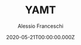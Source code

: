 ---
title: YAMT
github: https://github.com/PandaSekh/Jekyll-YAMT
demo: https://yamt.netlify.app/
author: Alessio Franceschi
date: 2020-05-21T00:00:00.000Z
ssg:
  - Jekyll
cms:
  - Markdown
description: YAMT is a minimal Jekyll theme focused on simplicity and ease-of-use.
draft: true
publish_date: '2020-05-12T19:18:18Z'
update_date: '2021-02-27T12:36:58Z'
github_star: 69
github_fork: 77
---